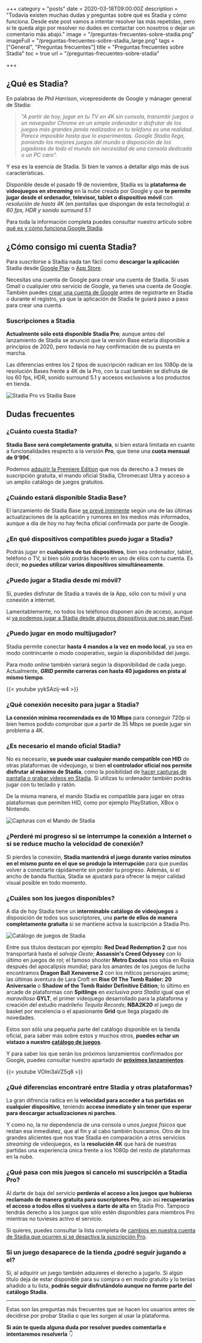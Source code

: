 +++
category = "posts"
date = 2020-03-18T09:00:00Z
description = "Todavía existen muchas dudas y preguntas sobre qué es Stadia y cómo funciona. Desde este post vamos a intentar resolver las más repetidas, pero si te queda algo por resolver no dudes en contactar con nosotros o dejar un comentario más abajo."
image = "/preguntas-frecuentes-sobre-stadia.png"
imageFull = "/preguntas-frecuentes-sobre-stadia_large.png"
tags = ["General", "Preguntas frecuentes"]
title = "Preguntas frecuentes sobre Stadia"
toc = true
url = "/preguntas-frecuentes-sobre-stadia"

+++
## ¿Qué es Stadia?

En palabras de _Phil Harrison_, vicepresidente de Google y mánager general de Stadia:

> _"A partir de hoy, jugar en tu TV en 4K sin consola, transmitir juegos a un navegador Chrome en un simple ordenador o disfrutar de los juegos más grandes jamás realizados en tu teléfono es una realidad. Parece imposible hasta que lo experimentas. Google Stadia llega, poniendo los mejores juegos del mundo a disposición de los jugadores de todo el mundo sin necesidad de una consola dedicada o un PC caro"._

Y esa es la esencia de Stadia. Si bien te vamos a detallar algo más de sus características.

Disponible desde el pasado 19 de noviembre, Stadia es la **plataforma de videojuegos en _streaming_** en la nube creada por Google y que **te permite jugar desde el ordenador, televisor, tablet o dispositivo móvil** con _resolución de hasta 4K_ (en pantallas que dispongan de esta tecnología) _a 60 fps, HDR y sonido surround 5.1_

Para toda la información completa puedes consultar nuestro artículo sobre <a class="u-anchor" href="/que-es-y-como-funciona-google-stadia/">qué es y cómo funciona Google Stadia</a>.

## ¿Cómo consigo mi cuenta Stadia?

Para suscribirse a Stadia nada tan fácil como **descargar la aplicación** Stadia desde <a class="u-anchor" href="https://play.google.com/store/apps/details?id=com.google.stadia.android&hl=es" target="_blank" rel="nofollow noopener">Google Play</a> o <a class="u-anchor" href="https://apps.apple.com/us/app/google-stadia/id1471900213" target="_blank" rel="nofollow noopener">App Store</a>.

Necesitas una cuenta de Google para crear una cuenta de Stadia. Si usas Gmail o cualquier otro servicio de Google, ya tienes una cuenta de Google.
También puedes <a class="u-anchor" href="https://support.google.com/accounts/answer/27441" target="_blank" rel="nofollow noopener">crear una cuenta de Google</a> antes de registrarte en Stadia o durante el registro, ya que la aplicación de Stadia te guiará paso a paso para crear una cuenta.

### Suscripciones a Stadia

**Actualmente sólo está disponible Stadia Pro**; aunque antes del lanzamiento de Stadia se anunció que la versión Base estaría disponible a principios de 2020, pero todavía no hay confirmación de su puesta en marcha.

Las diferencias entres los 2 tipos de suscripción radican en los 1080p de la resolución Bases frente a 4K de la Pro, con la cual también se disfruta de los 60 fps, HDR, sonido surround 5.1 y accesos exclusivos a los productos en tienda.

<img class="u-borderImage u-lazyload lazyload" loading="lazy" data-src="/la-suscripcion-pro-de-la-founder-edition-llega-a-su-fin-y-ahora-que/stadia-pro-vs-stadia-base.jpg" alt="Stadia Pro vs Stadia Base" title="Stadia Pro vs Stadia Base" />

## Dudas frecuentes

### ¿Cuánto cuesta Stadia?

**Stadia Base será completamente gratuita**, si bien estará limitada en cuanto a funcionalidades respecto a la versión **Pro**, que tiene una **cuota mensual de 9’99€**.

Podemos <a class="u-anchor" href="https://store.google.com/product/stadia?gclid=EAIaIQobChMI5eOV9Lmm6AIVRUPTCh3kfAidEAAYASAAEgJBevD_BwE" target="_blank" rel="nofollow noopener">adquirir la Premiere Edition</a> que nos da derecho a 3 meses de suscripción gratuita, el mando oficial Stadia, Chromecast Ultra y acceso a un amplio catálogo de juegos gratuitos.

### ¿Cuándo estará disponible Stadia Base?

El lanzamiento de Stadia Base <a class="u-anchor" href="/se-confirma-que-la-version-gratuita-de-stadia-esta-a-punto-de-llegar/">se prevé inminente</a> según una de las últimas actualizaciones de la aplicación y rumores en los medios más informados, aunque a día de hoy no hay fecha oficial confirmada por parte de Google.

### ¿En qué dispositivos compatibles puedo jugar a Stadia?

Podrás jugar en **cualquiera de tus dispositivos**, bien sea ordenador, tablet, teléfono o TV, si bien sólo podrás hacerlo en uno de ellos con tu cuenta. Es decir, **no puedes utilizar varios dispositivos simultáneamente**.

### ¿Puedo jugar a Stadia desde mi móvil?

Sí, puedes disfrutar de Stadia a través de la App, sólo con tu móvil y una conexión a internet.

Lamentablemente, no todos los teléfonos disponen aún de acceso, aunque sí <a class="u-anchor" href="/ya-podemos-jugar-a-stadia-en-moviles-que-no-sean-pixel/">ya podemos jugar a Stadia desde algunos dispositivos que no sean Pixel</a>.

### ¿Puedo jugar en modo multijugador?

Stadia permite conectar **hasta 4 mandos a la vez en modo local**, ya sea en modo contrincante o modo cooperativo, según la disponibilidad del juego.

Para modo _online_ también variará según la disponibilidad de cada juego. Actualmente, **_GRID_ permite carreras con hasta 40 jugadores en pista al mismo tiempo**.

<div class="u-youtube">
{{< youtube yykSAzij-w4 >}}
</div>

### ¿Qué conexión necesito para jugar a Stadia?

**La conexión mínima recomendada es de 10 Mbps** para conseguir 720p si bien hemos podido comprobar que a partir de 35 Mbps se puede jugar sin problema a 4K.

### ¿Es necesario el mando oficial Stadia?

No es necesario, **se puede usar cualquier mando compatible con HID** de otras plataformas de videojuego, si bien **el controlador oficial nos permite disfrutar al máximo de Stadia**, como la posibilidad de <a class="u-anchor" href="/como-hacer-capturas-de-pantalla-o-grabar-videos-en-stadia/">hacer capturas de pantalla o grabar vídeos en Stadia</a>. Si utilizas tu ordenador también podrás jugar con tu teclado y ratón.

De la misma manera, el mando Stadia es compatible para jugar en otras plataformas que permiten HID, como por ejemplo PlayStation, XBox o Nintendo.

<img class="u-borderImage u-lazyload lazyload" loading="lazy" data-src="/como-hacer-capturas-de-pantalla-o-grabar-videos-en-stadia/mando-stadia-captura.jpg" alt="Capturas con el Mando de Stadia" title="Capturas con el Mando de Stadia" />

### ¿Perderé mi progreso si se interrumpe la conexión a Internet o si se reduce mucho la velocidad de conexión?

Si pierdes la conexión, **Stadia mantendrá el juego durante varios minutos en el mismo punto en el que se produjo la interrupción** para que puedas volver a conectarte rápidamente sin perder tu progreso. Además, si el ancho de banda fluctúa, Stadia se ajustará para ofrecer la mejor calidad visual posible en todo momento.

### ¿Cuáles son los juegos disponibles?

A día de hoy Stadia tiene un **interminable catálogo de videojuegos** a disposición de todos sus suscriptores, una **parte de ellos de manera completamente gratuita** si se mantiene activa la suscripción a Stadia Pro.

<img class="u-borderImage u-lazyload lazyload" loading="lazy" data-src="/catalogo-de-juegos-en-el-lanzamiento-de-google-stadia_large.jpeg" alt="Catálogo de juegos de Stadia" title="Catálogo de juegos de Stadia" />

Entre sus títulos destacan por ejemplo: **Red Dead Redemption 2** que nos transportará hasta el _salvaje Oeste_; **Assassin's Creed Odyssey** con lo último en juegos de rol; el famoso shooter **Metro Exodus** nos sitúa en Rusia después del apocalipsis mundial; para los amantes de los juegos de lucha encontramos **Dragon Ball Xenoverse 2** con los míticos personajes anime; las últimas aventura de Lara Croft en **Rise Of The Tomb Raider: 20 Aniversario** o **Shadow of the Tomb Raider Definitive Edition**; lo último en arcade de plataformas con **Spitlings** en _exclusiva para Stadia_ igual que el _maravilloso_ **GYLT**, el primer videojuego desarrollado para la plataforma y creación del estudio madrileño _Tequila Records_; **NBA2K20** el juego de basket por excelencia o el apasionante **Grid** que llega plagado de novedades.

Estos son sólo una pequeña parte del catálogo disponible en la tienda oficial, para saber más sobre estos y muchos otros, **puedes echar un vistazo a nuestro <a class="u-anchor" href="/catalogo-de-juegos/">catálogo de juegos</a>**.

Y para saber los que serán los próximos lanzamientos confirmados por Google, puedes consultar nuestro apartado de <a class="u-anchor" href="/proximos-lanzamientos/">**próximos lanzamientos**</a>.

<div class="u-youtube">
{{< youtube VOIm3aVZ5q8 >}}
</div>

### ¿Qué diferencias encontraré entre Stadia y otras plataformas?

La gran difrencia radica en la **velocidad para acceder a tus partidas en cualquier dispositivo**, teniendo **acceso inmediato y sin tener que esperar para descargar actualizaciones ni parches**.

Y como no, la no dependencia de una consola o unos _juegos físicos_ que restan esa inmediatez, que al fin y al cabo también buscamos. Otro de los grandes alicientes que nos trae Stadia en comparación a otros servicios _streaming_ de videojuegos, es la **resolución 4K** que hará de nuestras partidas una experiencia única frente a los 1080p del resto de plataformas en la nube.

### ¿Qué pasa con mis juegos si cancelo mi suscripción a Stadia Pro?

Al darte de baja del servicio **perderás el acceso a los juegos que hubieras reclamado de manera gratuita para suscriptores Pro**, aún así **recuperarías el acceso a todos ellos si vuelves a darte de alta** en Stadia Pro. Tampoco tendrás derecho a los juegos que sólo estén disponibles para miembros Pro mientras no tuvieses activo el servicio.

Si quieres, puedes consultar la lista completa de <a class="u-anchor" href="/la-suscripcion-pro-de-la-founder-edition-llega-a-su-fin-y-ahora-que/#qué-ocurre-si-desactivo-mi-suscripción/">cambios en nuestra cuenta de Stadia que ocurren si se desactiva la suscripción Pro</a>.

### Si un juego desaparece de la tienda ¿podré seguir jugando a el?

Sí, al adquirir un juego también adquieres el derecho a jugarlo. Si algún título deja de estar disponible para su compra o en modo gratuito y lo tenías añadido a tu lista, **podrás seguir disfrutándolo aunque no forme parte del catálogo Stadia**.

<hr />

Estas son las preguntas más frecuentes que se hacen los usuarios antes de decidirse por probar Stadia o que les surgen al usar la plataforma.

**Si aún te queda alguna duda por resolver puedes comentarla e intentaremos resolverla** 👇